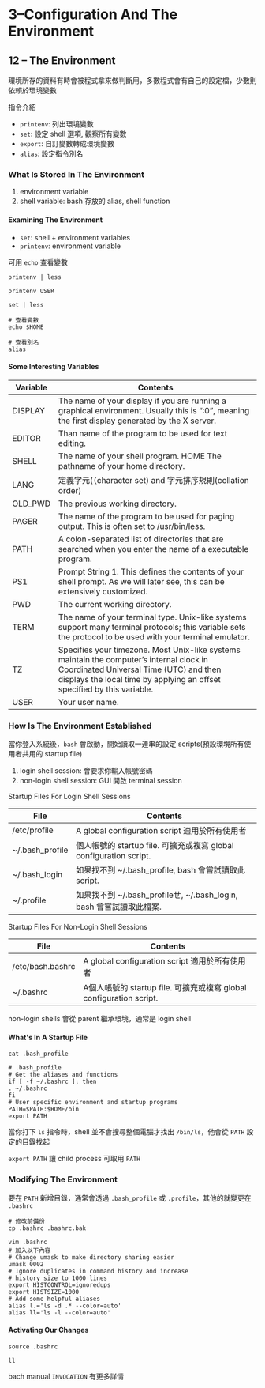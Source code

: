 # 3–Configuration And The Environment

## 12 – The Environment

環境所存的資料有時會被程式拿來做判斷用，多數程式會有自己的設定檔，少數則依賴於環境變數

指令介紹

* `printenv`: 列出環境變數
* `set`: 設定 shell 選項, 觀察所有變數
* `export`: 自訂變數轉成環境變數
* `alias`: 設定指令別名

### What Is Stored In The Environment

1. environment variable
1. shell variable: bash 存放的 alias, shell function

#### Examining The Environment

* `set`: shell + environment variables
* `printenv`: environment variable

可用 `echo` 查看變數

```shell
printenv | less

printenv USER

set | less

# 查看變數
echo $HOME

# 查看別名
alias
```

#### Some Interesting Variables

Variable | Contents
---------|---------
DISPLAY | The name of your display if you are running a graphical environment. Usually this is “:0”, meaning the first display generated by the X server.
EDITOR | Than name of the program to be used for text editing.
SHELL | The name of your shell program. HOME The pathname of your home directory.
LANG | 定義字元(（character set) and 字元排序規則(collation order)
OLD_PWD | The previous working directory.
PAGER | The name of the program to be used for paging output. This is often set to /usr/bin/less.
PATH | A colon-separated list of directories that are searched when you enter the name of a executable program.
PS1 | Prompt String 1. This defines the contents of your shell prompt. As we will later see, this can be extensively customized.
PWD | The current working directory.
TERM | The name of your terminal type. Unix-like systems support many terminal protocols; this variable sets the protocol to be used with your terminal emulator.
TZ | Specifies your timezone. Most Unix-like systems maintain the computer’s internal clock in Coordinated Universal Time (UTC) and then displays the local time by applying an offset specified by this variable.
USER | Your user name.

### How Is The Environment Established

當你登入系統後，`bash` 會啟動，開始讀取一連串的設定 scripts(預設環境所有使用者共用的 startup file)

1. login shell session: 會要求你輸入帳號密碼
1. non-login shell session: GUI 開啟 terminal session

Startup Files For Login Shell Sessions

File | Contents
-----|---------
/etc/profile | A global configuration script 適用於所有使用者
~/.bash_profile | 個人帳號的 startup file. 可擴充或複寫 global configuration script.
~/.bash_login | 如果找不到 ~/.bash_profile, bash 會嘗試讀取此 script.
~/.profile | 如果找不到 ~/.bash_profileㄝ, ~/.bash_login, bash 會嘗試讀取此檔案.

Startup Files For Non-Login Shell Sessions

File | Contents
-----|---------
/etc/bash.bashrc | A global configuration script 適用於所有使用者
~/.bashrc | A個人帳號的 startup file. 可擴充或複寫 global configuration script.

non-login shells 會從 parent 繼承環境，通常是 login shell

#### What's In A Startup File

```shell
cat .bash_profile

# .bash_profile
# Get the aliases and functions
if [ -f ~/.bashrc ]; then
. ~/.bashrc
fi
# User specific environment and startup programs
PATH=$PATH:$HOME/bin
export PATH
```

當你打下 `ls` 指令時，shell 並不會搜尋整個電腦才找出 `/bin/ls`，他會從 `PATH` 設定的目錄找起

`export PATH` 讓 child process 可取用 `PATH`

### Modifying The Environment

要在 `PATH` 新增目錄，通常會透過 `.bash_profile` 或 `.profile`，其他的就變更在 `.bashrc`

```shell
# 修改前備份
cp .bashrc .bashrc.bak

vim .bashrc
# 加入以下內容
# Change umask to make directory sharing easier
umask 0002
# Ignore duplicates in command history and increase
# history size to 1000 lines
export HISTCONTROL=ignoredups
export HISTSIZE=1000
# Add some helpful aliases
alias l.='ls -d .* --color=auto'
alias ll='ls -l --color=auto'
```

#### Activating Our Changes

```shell
source .bashrc

ll
```

bach manual `INVOCATION` 有更多詳情